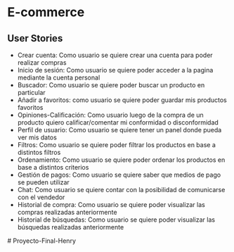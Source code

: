 # E-commerce

## User Stories

- Crear cuenta: Como usuario se quiere crear una cuenta para poder realizar
compras
- Inicio de sesión: Como usuario se quiere poder acceder a la pagina
mediante la cuenta personal
- Buscador: Como usuario se quiere poder buscar un producto en particular
- Añadir a favoritos: como usuario se quiere poder guardar mis productos
favoritos
- Opiniones-Calificación: Como usuario luego de la compra de un producto
quiero calificar/comentar mi conformidad o disconformidad
- Perfil de usuario: Como usuario se quiere tener un panel donde pueda ver
mis datos
- Filtros: Como usuario se quiere poder filtrar los productos en base a
distintos filtros
- Ordenamiento: Como usuario se quiere poder ordenar los productos en
base a distintos criterios
- Gestión de pagos: Como usuario se quiere saber que medios de pago se
pueden utilizar
- Chat: Como usuario se quiere contar con la posibilidad de comunicarse con
el vendedor
- Historial de compra: Como usuario se quiere poder visualizar las compras
realizadas anteriormente
- Historial de búsquedas: Como usuario se quiere poder visualizar las
búsquedas realizadas anteriormente

#   P r o y e c t o - F i n a l - H e n r y  
 